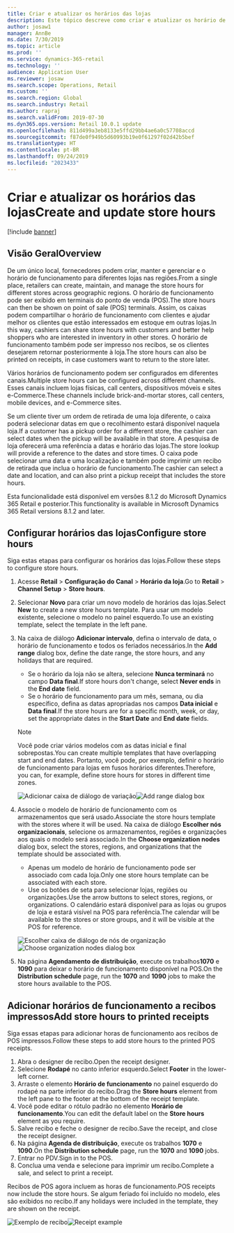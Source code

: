 ```yaml
---
title: Criar e atualizar os horários das lojas
description: Este tópico descreve como criar e atualizar os horário de funcionamento em Retail Headquarters.
author: josaw1
manager: AnnBe
ms.date: 7/30/2019
ms.topic: article
ms.prod: ''
ms.service: dynamics-365-retail
ms.technology: ''
audience: Application User
ms.reviewer: josaw
ms.search.scope: Operations, Retail
ms.custom: ''
ms.search.region: Global
ms.search.industry: Retail
ms.author: rapraj
ms.search.validFrom: 2019-07-30
ms.dyn365.ops.version: Retail 10.0.1 update
ms.openlocfilehash: 811d499a3eb8133e5ffd29bb4ae6a0c57708accd
ms.sourcegitcommit: f87de0f949b5d60993b19e0f61297f02d42b5bef
ms.translationtype: HT
ms.contentlocale: pt-BR
ms.lasthandoff: 09/24/2019
ms.locfileid: "2023433"
---
```

# <a name="create-and-update-store-hours"></a><span data-ttu-id="62bb7-103">Criar e atualizar os horários das lojas</span><span class="sxs-lookup"><span data-stu-id="62bb7-103">Create and update store hours</span></span>

[!include [banner](../../includes/banner.md)]

## <a name="overview"></a><span data-ttu-id="62bb7-104">Visão Geral</span><span class="sxs-lookup"><span data-stu-id="62bb7-104">Overview</span></span>

<span data-ttu-id="62bb7-105">De um único local, fornecedores podem criar, manter e gerenciar e o horário de funcionamento para diferentes lojas nas regiões.</span><span class="sxs-lookup"><span data-stu-id="62bb7-105">From a single place, retailers can create, maintain, and manage the store hours for different stores across geographic regions.</span></span> <span data-ttu-id="62bb7-106">O horário de funcionamento pode ser exibido em terminais do ponto de venda (POS).</span><span class="sxs-lookup"><span data-stu-id="62bb7-106">The store hours can then be shown on point of sale (POS) terminals.</span></span> <span data-ttu-id="62bb7-107">Assim, os caixas podem compartilhar o horário de funcionamento com clientes e ajudar melhor os clientes que estão interessados em estoque em outras lojas.</span><span class="sxs-lookup"><span data-stu-id="62bb7-107">In this way, cashiers can share store hours with customers and better help shoppers who are interested in inventory in other stores.</span></span> <span data-ttu-id="62bb7-108">O horário de funcionamento também pode ser impresso nos recibos, se os clientes desejarem retornar posteriormente à loja.</span><span class="sxs-lookup"><span data-stu-id="62bb7-108">The store hours can also be printed on receipts, in case customers want to return to the store later.</span></span>

<span data-ttu-id="62bb7-109">Vários horários de funcionamento podem ser configurados em diferentes canais.</span><span class="sxs-lookup"><span data-stu-id="62bb7-109">Multiple store hours can be configured across different channels.</span></span> <span data-ttu-id="62bb7-110">Esses canais incluem lojas físicas, call centers, dispositivos móveis e sites e-Commerce.</span><span class="sxs-lookup"><span data-stu-id="62bb7-110">These channels include brick-and-mortar stores, call centers, mobile devices, and e-Commerce sites.</span></span>

<span data-ttu-id="62bb7-111">Se um cliente tiver um ordem de retirada de uma loja diferente, o caixa poderá selecionar datas em que o recolhimento estará disponível naquela loja.</span><span class="sxs-lookup"><span data-stu-id="62bb7-111">If a customer has a pickup order for a different store, the cashier can select dates when the pickup will be available in that store.</span></span> <span data-ttu-id="62bb7-112">A pesquisa de loja oferecerá uma referência a datas e horário das lojas.</span><span class="sxs-lookup"><span data-stu-id="62bb7-112">The store lookup will provide a reference to the dates and store times.</span></span> <span data-ttu-id="62bb7-113">O caixa pode selecionar uma data e uma localização e também pode imprimir um recibo de retirada que inclua o horário de funcionamento.</span><span class="sxs-lookup"><span data-stu-id="62bb7-113">The cashier can select a date and location, and can also print a pickup receipt that includes the store hours.</span></span>

<span data-ttu-id="62bb7-114">Esta funcionalidade está disponível em versões 8.1.2 do Microsoft Dynamics 365 Retail e posterior.</span><span class="sxs-lookup"><span data-stu-id="62bb7-114">This functionality is available in Microsoft Dynamics 365 Retail versions 8.1.2 and later.</span></span>

## <a name="configure-store-hours"></a><span data-ttu-id="62bb7-115">Configurar horários das lojas</span><span class="sxs-lookup"><span data-stu-id="62bb7-115">Configure store hours</span></span>

<span data-ttu-id="62bb7-116">Siga estas etapas para configurar os horários das lojas.</span><span class="sxs-lookup"><span data-stu-id="62bb7-116">Follow these steps to configure store hours.</span></span>

1. <span data-ttu-id="62bb7-117">Acesse **Retail** \> **Configuração do Canal** \> **Horário da loja**.</span><span class="sxs-lookup"><span data-stu-id="62bb7-117">Go to **Retail** \> **Channel Setup** \> **Store hours**.</span></span>
2. <span data-ttu-id="62bb7-118">Selecionar **Novo** para criar um novo modelo de horários das lojas.</span><span class="sxs-lookup"><span data-stu-id="62bb7-118">Select **New** to create a new store hours template.</span></span> <span data-ttu-id="62bb7-119">Para usar um modelo existente, selecione o modelo no painel esquerdo.</span><span class="sxs-lookup"><span data-stu-id="62bb7-119">To use an existing template, select the template in the left pane.</span></span>
3. <span data-ttu-id="62bb7-120">Na caixa de diálogo **Adicionar intervalo**, defina o intervalo de data, o horário de funcionamento e todos os feriados necessários.</span><span class="sxs-lookup"><span data-stu-id="62bb7-120">In the **Add range** dialog box, define the date range, the store hours, and any holidays that are required.</span></span>

    - <span data-ttu-id="62bb7-121">Se o horário da loja não se altera, selecione **Nunca terminará** no campo **Data final**.</span><span class="sxs-lookup"><span data-stu-id="62bb7-121">If store hours don't change, select **Never ends** in the **End date** field.</span></span>
    - <span data-ttu-id="62bb7-122">Se o horário de funcionamento para um mês, semana, ou dia específico, defina as datas apropriadas nos campos **Data inicial** e **Data final**.</span><span class="sxs-lookup"><span data-stu-id="62bb7-122">If the store hours are for a specific month, week, or day, set the appropriate dates in the **Start Date** and **End date** fields.</span></span>

    > [!NOTE]
    > <span data-ttu-id="62bb7-123">Você pode criar vários modelos com as datas inicial e final sobrepostas.</span><span class="sxs-lookup"><span data-stu-id="62bb7-123">You can create multiple templates that have overlapping start and end dates.</span></span> <span data-ttu-id="62bb7-124">Portanto, você pode, por exemplo, definir o horário de funcionamento para lojas em fusos horários diferentes.</span><span class="sxs-lookup"><span data-stu-id="62bb7-124">Therefore, you can, for example, define store hours for stores in different time zones.</span></span>

    <span data-ttu-id="62bb7-125">![Adicionar caixa de diálogo de variação](../dev-itpro/media/Storehours1.png "Adicionar caixa de diálogo de variação")</span><span class="sxs-lookup"><span data-stu-id="62bb7-125">![Add range dialog box](../dev-itpro/media/Storehours1.png "Add range dialog box")</span></span>

4. <span data-ttu-id="62bb7-126">Associe o modelo de horário de funcionamento com os armazenamentos que será usado.</span><span class="sxs-lookup"><span data-stu-id="62bb7-126">Associate the store hours template with the stores where it will be used.</span></span> <span data-ttu-id="62bb7-127">Na caixa de diálogo **Escolher nós organizacionais**, selecione os armazenamentos, regiões e organizações aos quais o modelo será associado.</span><span class="sxs-lookup"><span data-stu-id="62bb7-127">In the **Choose organization nodes** dialog box, select the stores, regions, and organizations that the template should be associated with.</span></span>

    - <span data-ttu-id="62bb7-128">Apenas um modelo de horário de funcionamento pode ser associado com cada loja.</span><span class="sxs-lookup"><span data-stu-id="62bb7-128">Only one store hours template can be associated with each store.</span></span>
    - <span data-ttu-id="62bb7-129">Use os botões de seta para selecionar lojas, regiões ou organizações.</span><span class="sxs-lookup"><span data-stu-id="62bb7-129">Use the arrow buttons to select stores, regions, or organizations.</span></span> <span data-ttu-id="62bb7-130">O calendário estará disponível para as lojas ou grupos de loja e estará visível na POS para referência.</span><span class="sxs-lookup"><span data-stu-id="62bb7-130">The calendar will be available to the stores or store groups, and it will be visible at the POS for reference.</span></span>

    <span data-ttu-id="62bb7-131">![Escolher caixa de diálogo de nós de organização](../dev-itpro/media/Storehours2.png "Escolher caixa de diálogo de nós de organização")</span><span class="sxs-lookup"><span data-stu-id="62bb7-131">![Choose organization nodes dialog box](../dev-itpro/media/Storehours2.png "Choose organization nodes dialog box")</span></span>

5. <span data-ttu-id="62bb7-132">Na página **Agendamento de distribuição**, execute os trabalhos**1070** e **1090** para deixar o horário de funcionamento disponível na POS.</span><span class="sxs-lookup"><span data-stu-id="62bb7-132">On the **Distribution schedule** page, run the **1070** and **1090** jobs to make the store hours available to the POS.</span></span>

## <a name="add-store-hours-to-printed-receipts"></a><span data-ttu-id="62bb7-133">Adicionar horários de funcionamento a recibos impressos</span><span class="sxs-lookup"><span data-stu-id="62bb7-133">Add store hours to printed receipts</span></span>

<span data-ttu-id="62bb7-134">Siga essas etapas para adicionar horas de funcionamento aos recibos de POS impressos.</span><span class="sxs-lookup"><span data-stu-id="62bb7-134">Follow these steps to add store hours to the printed POS receipts.</span></span>

1. <span data-ttu-id="62bb7-135">Abra o designer de recibo.</span><span class="sxs-lookup"><span data-stu-id="62bb7-135">Open the receipt designer.</span></span>
2. <span data-ttu-id="62bb7-136">Selecione **Rodapé** no canto inferior esquerdo.</span><span class="sxs-lookup"><span data-stu-id="62bb7-136">Select **Footer** in the lower-left corner.</span></span>
3. <span data-ttu-id="62bb7-137">Arraste o elemento **Horário de funcionamento** no painel esquerdo do rodapé na parte inferior do recibo.</span><span class="sxs-lookup"><span data-stu-id="62bb7-137">Drag the **Store hours** element from the left pane to the footer at the bottom of the receipt template.</span></span>
4. <span data-ttu-id="62bb7-138">Você pode editar o rótulo padrão no elemento **Horário de funcionamento**.</span><span class="sxs-lookup"><span data-stu-id="62bb7-138">You can edit the default label on the **Store hours** element as you require.</span></span>
5. <span data-ttu-id="62bb7-139">Salve recibo e feche o designer de recibo.</span><span class="sxs-lookup"><span data-stu-id="62bb7-139">Save the receipt, and close the receipt designer.</span></span>
6. <span data-ttu-id="62bb7-140">Na página **Agenda de distribuição**, execute os trabalhos **1070** e **1090**.</span><span class="sxs-lookup"><span data-stu-id="62bb7-140">On the **Distribution schedule** page, run the **1070** and **1090** jobs.</span></span>
7. <span data-ttu-id="62bb7-141">Entrar no PDV.</span><span class="sxs-lookup"><span data-stu-id="62bb7-141">Sign in to the POS.</span></span>
8. <span data-ttu-id="62bb7-142">Conclua uma venda e selecione para imprimir um recibo.</span><span class="sxs-lookup"><span data-stu-id="62bb7-142">Complete a sale, and select to print a receipt.</span></span>

<span data-ttu-id="62bb7-143">Recibos de POS agora incluem as horas de funcionamento.</span><span class="sxs-lookup"><span data-stu-id="62bb7-143">POS receipts now include the store hours.</span></span> <span data-ttu-id="62bb7-144">Se algum feriado foi incluído no modelo, eles são exibidos no recibo.</span><span class="sxs-lookup"><span data-stu-id="62bb7-144">If any holidays were included in the template, they are shown on the receipt.</span></span>

<span data-ttu-id="62bb7-145">![Exemplo de recibo](../dev-itpro/media/Storehours3.png "Exemplo de recibo")</span><span class="sxs-lookup"><span data-stu-id="62bb7-145">![Receipt example](../dev-itpro/media/Storehours3.png "Receipt example")</span></span>
